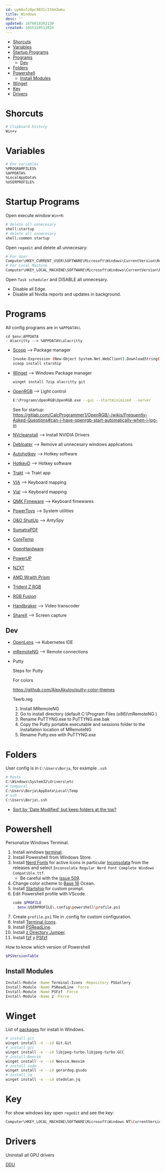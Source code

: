 ```yaml
---
id: uy66ufz0pc9831r2tbm2wmu
title: Windows
desc: ''
updated: 1676818382130
created: 1655320512824
---
```


- [Shorcuts](#shorcuts)
- [Variables](#variables)
- [Startup Programs](#startup-programs)
- [Programs](#programs)
  - [Dev](#dev)
- [Folders](#folders)
- [Powershell](#powershell)
  - [Install Modules](#install-modules)
- [Winget](#winget)
- [Key](#key)
- [Drivers](#drivers)

# Shorcuts

```bash
# Clipboard history
Win+v
```

# Variables

```bash
# Env variables
%PROGRAMFILES%
%APPDATA%
%LocalAppData%
%USERPROFILE%
```

# Startup Programs

Open execute window `Win+R`:

```bash
# delete all unnecesary
shell:startup
# delete all unnecesary
shell:common startup
```
Open `regedit` and delete all unnecesary:

```bash
# For User
Computer\HKEY_CURRENT_USER\SOFTWARE\Microsoft\Windows\CurrentVersion\Run
# For Local Machine
Computer\HKEY_LOCAL_MACHINE\SOFTWARE\Microsoft\Windows\CurrentVersion\Run
```

Open `Task scheduler` and DISABLE all unnecesary.

- Disable all Edge.
- Disable all Nvidia reports and updates in background.

# Programs

All config programs are in `%APPDATA%\`

    cd $env:APPDATA
    - Alacritty --> %APPDATA%\alacritty

- [Scoop](https://scoop.sh/) --> Package manager
  
    ```bash
    Invoke-Expression (New-Object System.Net.WebClient).DownloadString('https://get.scoop.sh')
    scoop install starship
    ```

- [Winget](https://github.com/microsoft/winget-cli) --> Windows Package manager

    ```bash
    winget install 7zip alacritty git
    ```

- [OpenRGB](https://openrgb.org/) --> Light control

    ```bash
    E:\Programs\OpenRGB\OpenRGB.exe --gui --startminimized --server
    ```
    See for startup: https://gitlab.com/CalcProgrammer1/OpenRGB/-/wikis/Frequently-Asked-Questions#can-i-have-openrgb-start-automatically-when-i-log-in

- [NVcleanstall](https://www.techpowerup.com/nvcleanstall/) --> Install NVIDIA Drivers
- [Debloater](https://github.com/Sycnex/Windows10Debloater) --> Remove all unnecesary windows applications
- [Autohotkey](https://www.autohotkey.com/) --> Hotkey software
- [HotkeyD](https://github.com/HikariKnight/hotkeyD) --> Hotkey software
- [Trakt](https://github.com/iamkroot/trakt-scrobbler) --> Trakt app
- [VIA](https://caniusevia.com/) --> Keyboard mapping
- [Vial](https://get.vial.today/) --> Keyboard mapping
- [QMK Fimeware](https://docs.qmk.fm/#/) --> Keyboard fimewares
- [PowerToys](https://github.com/microsoft/PowerToys) --> System utilities
- [O&O ShutUp](https://www.oo-software.com/en/shutup10) --> AntySpy
- [SumatraPDF](https://www.sumatrapdfreader.org/free-pdf-reader)
- [CoreTemp](https://www.alcpu.com/CoreTemp/)
- [OpenHardware](https://openhardwaremonitor.org/)
- [PowerUP](https://www.techpowerup.com/gpuz/)
- [NZXT](https://nzxt.com/software/cam)
- [AMD Wraith Prism](https://landing.coolermaster.com/pages/amd-ryzen-wraith-prism-rgb-software/)
- [Trident Z RGB](https://www.gskill.com/download/1502180912/1551690847/Trident-Z-Family-(RGB,-Royal,-Neo))
- [RGB Fusion](https://www.gigabyte.com/MicroSite/512/download.html)
- [Handbraker](https://handbrake.fr/) --> Video transcoder
- [ShareX](https://getsharex.com/) --> Screen capture

## Dev

- [OpenLens](https://github.com/MuhammedKalkan/OpenLens) --> Kubernetes IDE
- [mRemoteNG](https://github.com/mRemoteNG/mRemoteNG) --> Remote connections
- Putty

    Steps for Putty

    For colors

    https://github.com/AlexAkulov/putty-color-themes

    Teerb.reg

    1. Install MRemoteNG
    2. Go to install directory (default C:\Program Files (x86)\mRemoteNG )
    3. Rename PuTTYNG.exe to PuTTYNG.exe.bak
    4. Copy the Putty portable executable and sessions folder to the installation location of MRemoteNG
    5. Rename Putty.exe with PuTTYNG.exe


# Folders

User config is in `C:\Users\Borja`, for example `.ssh`

```bash
# hosts
C:\Windows\System32\drivers\etc
# temporal
C:\Users\Borja\AppData\Local\Temp
# ssh
C:\Users\Borja\.ssh
```

- [Sort by 'Date Modified' but keep folders at the top?](https://answers.microsoft.com/en-us/windows/forum/all/sort-by-date-modified-but-keep-folders-at-the-top/746b8380-63fd-4d77-a568-fac11d917ad7)

# Powershell

Personalize Windows Terminal.

1. Install windows [terminal](https://github.com/microsoft/terminal).
2. Install Powershell from Windows Store.
3. Install [Nerd Fonts](https://www.nerdfonts.com/font-downloads) for active Icons in particular [Inconsolata](https://github.com/ryanoasis/nerd-fonts/releases) from the releases and select `Inconsolata Regular Nerd Font Complete Windows Compatible.ttf`.
   - Be careful with the [issue 509](https://github.com/ryanoasis/nerd-fonts/issues/509).
4. Change color scheme to [Base 16](https://github.com/ShiromMakkad/base16-windows-terminal) Ocean.
5. Install [Startship](https://github.com/starship/starship) for custom prompt.
6. Edit Powershell profile with VScode. 
    ```bash
    code $PROFILE
    . $env:USERPROFILE\.config\powershell\profile.ps1
    ```
7. Create `profile.ps1` file in .config for custom configuration.
8. Install [Terminal Icons](https://github.com/devblackops/Terminal-Icons).
9.  Install [PSReadLine](https://github.com/PowerShell/PSReadLine).
10. Install [z Directory Jumper](https://github.com/jethrokuan/z).
11. Install [fzf](https://github.com/junegunn/fzf) y [PSfzf](https://github.com/kelleyma49/PSFzf).

How to know which version of Powershell

```bash
$PSVersionTable
```

## Install Modules

```bash
Install-Module -Name Terminal-Icons -Repository PSGallery
Install-Module -Name PSReadLine -Force
Install-Module -Name PSFzf -Force
Install-Module -Name z -Force
```

# Winget

List of [packages](https://winget.run/) for install in Windows.

```bash
# install git
winget install -d --id Git.Git
# install gcc
winget install -e --id libjpeg-turbo.libjpeg-turbo.GCC
# install Neovim
winget install -e --id Neovim.Neovim
# install sudo
winget install -e --id gerardog.gsudo
# install jq
winget install -e --id stedolan.jq
```

# Key

For show windows key open `regedit` and see the key:

```bash
Computer\HKEY_LOCAL_MACHINE\SOFTWARE\Microsoft\Windows NT\CurrentVersion\SoftwareProtectionPlatform
```

# Drivers

Uninstall all GPU drivers

[DDU](https://www.guru3d.com/files-details/display-driver-uninstaller-download.html)

